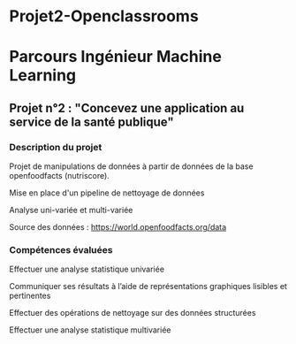 # Projet2-Openclassrooms
# Parcours Ingénieur Machine Learning

## Projet n°2 : "Concevez une application au service de la santé publique"

### Description du projet
Projet de manipulations de données à partir de données de la base openfoodfacts (nutriscore).

Mise en place d'un pipeline de nettoyage de données

Analyse uni-variée et multi-variée

Source des données : https://world.openfoodfacts.org/data

### Compétences évaluées
Effectuer une analyse statistique univariée

Communiquer ses résultats à l’aide de représentations graphiques lisibles et pertinentes

Effectuer des opérations de nettoyage sur des données structurées

Effectuer une analyse statistique multivariée
